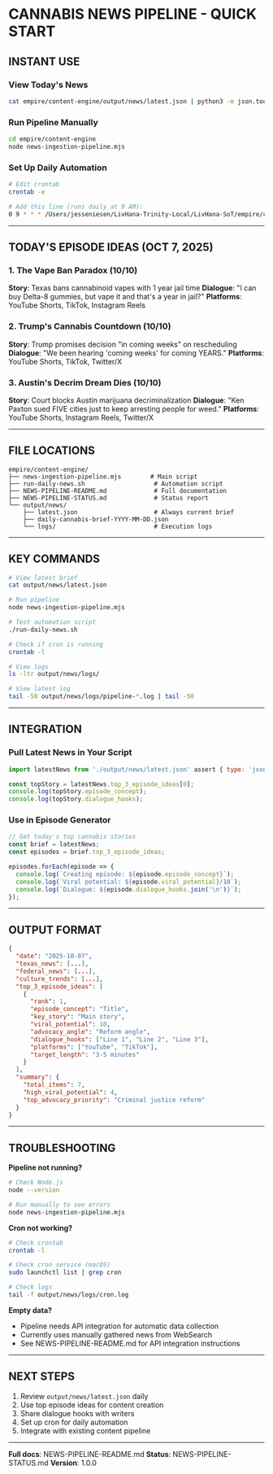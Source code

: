 # CANNABIS NEWS PIPELINE - QUICK START

## INSTANT USE

### View Today's News

```bash
cat empire/content-engine/output/news/latest.json | python3 -m json.tool
```

### Run Pipeline Manually

```bash
cd empire/content-engine
node news-ingestion-pipeline.mjs
```

### Set Up Daily Automation

```bash
# Edit crontab
crontab -e

# Add this line (runs daily at 9 AM):
0 9 * * * /Users/jesseniesen/LivHana-Trinity-Local/LivHana-SoT/empire/content-engine/run-daily-news.sh >> /Users/jesseniesen/LivHana-Trinity-Local/LivHana-SoT/empire/content-engine/output/news/logs/cron.log 2>&1
```

---

## TODAY'S EPISODE IDEAS (OCT 7, 2025)

### 1. The Vape Ban Paradox (10/10)

**Story**: Texas bans cannabinoid vapes with 1 year jail time
**Dialogue**: "I can buy Delta-8 gummies, but vape it and that's a year in jail?"
**Platforms**: YouTube Shorts, TikTok, Instagram Reels

### 2. Trump's Cannabis Countdown (10/10)

**Story**: Trump promises decision "in coming weeks" on rescheduling
**Dialogue**: "We been hearing 'coming weeks' for coming YEARS."
**Platforms**: YouTube Shorts, TikTok, Twitter/X

### 3. Austin's Decrim Dream Dies (10/10)

**Story**: Court blocks Austin marijuana decriminalization
**Dialogue**: "Ken Paxton sued FIVE cities just to keep arresting people for weed."
**Platforms**: YouTube Shorts, Instagram Reels, Twitter/X

---

## FILE LOCATIONS

```
empire/content-engine/
├── news-ingestion-pipeline.mjs        # Main script
├── run-daily-news.sh                   # Automation script
├── NEWS-PIPELINE-README.md             # Full documentation
├── NEWS-PIPELINE-STATUS.md             # Status report
└── output/news/
    ├── latest.json                     # Always current brief
    ├── daily-cannabis-brief-YYYY-MM-DD.json
    └── logs/                           # Execution logs
```

---

## KEY COMMANDS

```bash
# View latest brief
cat output/news/latest.json

# Run pipeline
node news-ingestion-pipeline.mjs

# Test automation script
./run-daily-news.sh

# Check if cron is running
crontab -l

# View logs
ls -ltr output/news/logs/

# View latest log
tail -50 output/news/logs/pipeline-*.log | tail -50
```

---

## INTEGRATION

### Pull Latest News in Your Script

```javascript
import latestNews from './output/news/latest.json' assert { type: 'json' };

const topStory = latestNews.top_3_episode_ideas[0];
console.log(topStory.episode_concept);
console.log(topStory.dialogue_hooks);
```

### Use in Episode Generator

```javascript
// Get today's top cannabis stories
const brief = latestNews;
const episodes = brief.top_3_episode_ideas;

episodes.forEach(episode => {
  console.log(`Creating episode: ${episode.episode_concept}`);
  console.log(`Viral potential: ${episode.viral_potential}/10`);
  console.log(`Dialogue: ${episode.dialogue_hooks.join('\n')}`);
});
```

---

## OUTPUT FORMAT

```json
{
  "date": "2025-10-07",
  "texas_news": [...],
  "federal_news": [...],
  "culture_trends": [...],
  "top_3_episode_ideas": [
    {
      "rank": 1,
      "episode_concept": "Title",
      "key_story": "Main story",
      "viral_potential": 10,
      "advocacy_angle": "Reform angle",
      "dialogue_hooks": ["Line 1", "Line 2", "Line 3"],
      "platforms": ["YouTube", "TikTok"],
      "target_length": "3-5 minutes"
    }
  ],
  "summary": {
    "total_items": 7,
    "high_viral_potential": 4,
    "top_advocacy_priority": "Criminal justice reform"
  }
}
```

---

## TROUBLESHOOTING

**Pipeline not running?**

```bash
# Check Node.js
node --version

# Run manually to see errors
node news-ingestion-pipeline.mjs
```

**Cron not working?**

```bash
# Check crontab
crontab -l

# Check cron service (macOS)
sudo launchctl list | grep cron

# Check logs
tail -f output/news/logs/cron.log
```

**Empty data?**

- Pipeline needs API integration for automatic data collection
- Currently uses manually gathered news from WebSearch
- See NEWS-PIPELINE-README.md for API integration instructions

---

## NEXT STEPS

1. Review `output/news/latest.json` daily
2. Use top episode ideas for content creation
3. Share dialogue hooks with writers
4. Set up cron for daily automation
5. Integrate with existing content pipeline

---

**Full docs**: NEWS-PIPELINE-README.md
**Status**: NEWS-PIPELINE-STATUS.md
**Version**: 1.0.0
